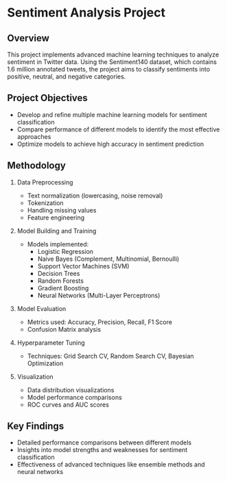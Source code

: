 # Sentiment Analysis Project

## Overview
This project implements advanced machine learning techniques to analyze sentiment in Twitter data. Using the Sentiment140 dataset, which contains 1.6 million annotated tweets, the project aims to classify sentiments into positive, neutral, and negative categories.

## Project Objectives
- Develop and refine multiple machine learning models for sentiment classification
- Compare performance of different models to identify the most effective approaches
- Optimize models to achieve high accuracy in sentiment prediction


## Methodology
1. Data Preprocessing
   - Text normalization (lowercasing, noise removal)
   - Tokenization
   - Handling missing values
   - Feature engineering

2. Model Building and Training
   - Models implemented:
     - Logistic Regression
     - Naive Bayes (Complement, Multinomial, Bernoulli)
     - Support Vector Machines (SVM)
     - Decision Trees
     - Random Forests
     - Gradient Boosting
     - Neural Networks (Multi-Layer Perceptrons)

3. Model Evaluation
   - Metrics used: Accuracy, Precision, Recall, F1 Score
   - Confusion Matrix analysis

4. Hyperparameter Tuning
   - Techniques: Grid Search CV, Random Search CV, Bayesian Optimization

5. Visualization
   - Data distribution visualizations
   - Model performance comparisons
   - ROC curves and AUC scores

## Key Findings
- Detailed performance comparisons between different models
- Insights into model strengths and weaknesses for sentiment classification
- Effectiveness of advanced techniques like ensemble methods and neural networks

